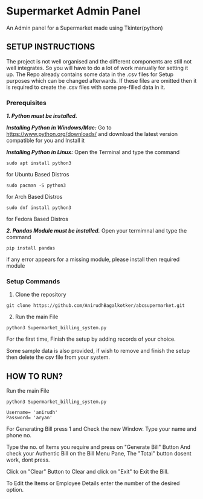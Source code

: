 # Supermarket Admin Panel
An Admin panel for a Supermarket made using Tkinter(python)

## SETUP INSTRUCTIONS

The project is not well organised and the different components are still not well integrates. So you will have to do a lot of work manually for setting it up. The Repo already contains some data in the .csv files for Setup purposes which can be changed afterwards. If these files are omitted then it is required to create the .csv files with some pre-filled data in it.

### Prerequisites
***1. Python must be installed.***

***Installing Python in Windows/Mac:***
Go to https://www.python.org/downloads/ and download the latest version compatible for you and Install it

***Installing Python in Linux:***
Open the Terminal and type the command

```
sudo apt install python3
```
for Ubuntu Based Distros

```
sudo pacman -S python3
```
for Arch Based Distros

```
sudo dnf install python3
```
for Fedora Based Distros

***2. Pandas Module must be installed.***
Open your termimnal and type the command

```
pip install pandas
```

if any error appears for a missing module, please install then required module

### Setup Commands

1. Clone the repository
```
git clone https://github.com/AnirudhBagalkotker/abcsupermarket.git
```

2. Run the main File
```
python3 Supermarket_billing_system.py 
```
For the first time, Finish the setup by adding records of your choice.

Some sample data is also provided, if wish to remove and finish the setup then delete
the csv file from your system.

## HOW TO RUN?

Run the main File
```
python3 Supermarket_billing_system.py 
```

```
Username= 'anirudh'
Password= 'aryan'
```

For Generating Bill press 1 and Check the new Window. Type your name and phone no.

Type the no. of Items you require and press on "Generate Bill" Button And check your Authentic Bill on the Bill Menu Pane, The "Total" button dosent work, dont press.

Click on "Clear" Button to Clear and click on "Exit" to Exit the Bill.

To Edit the Items or Employee Details enter the number of the desired option.
